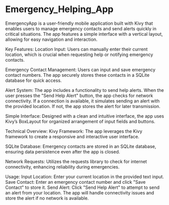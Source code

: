 # Emergency_Helping_App
EmergencyApp is a user-friendly mobile application built with Kivy that enables users to manage emergency contacts and send alerts quickly in critical situations. The app features a simple interface with a vertical layout, allowing for easy navigation and interaction.

Key Features:
Location Input: Users can manually enter their current location, which is crucial when requesting help or notifying emergency contacts.

Emergency Contact Management: Users can input and save emergency contact numbers. The app securely stores these contacts in a SQLite database for quick access.

Alert System: The app includes a functionality to send help alerts. When the user presses the "Send Help Alert" button, the app checks for network connectivity. If a connection is available, it simulates sending an alert with the provided location. If not, the app stores the alert for later transmission.

Simple Interface: Designed with a clean and intuitive interface, the app uses Kivy’s BoxLayout for organized arrangement of input fields and buttons.

Technical Overview:
Kivy Framework: The app leverages the Kivy framework to create a responsive and interactive user interface.

SQLite Database: Emergency contacts are stored in an SQLite database, ensuring data persistence even after the app is closed.

Network Requests: Utilizes the requests library to check for internet connectivity, enhancing reliability during emergencies.

Usage:
Input Location: Enter your current location in the provided text input.
Save Contact: Enter an emergency contact number and click "Save Contact" to store it.
Send Alert: Click "Send Help Alert" to attempt to send an alert from your location. The app will handle connectivity issues and store the alert if no network is available.